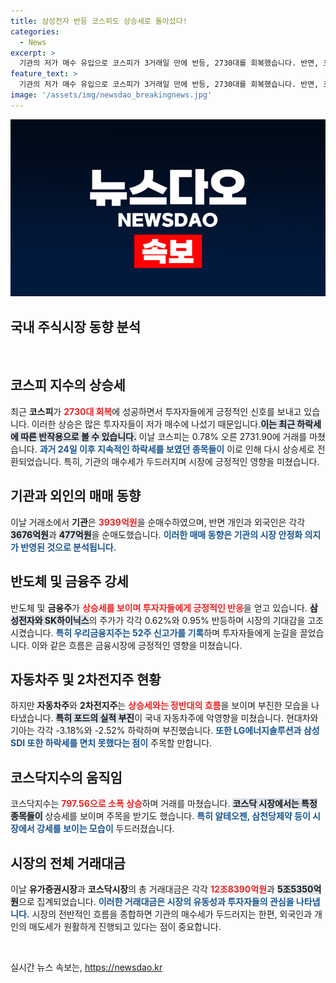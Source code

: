 ```yaml
---
title: 삼성전자 반등 코스피도 상승세로 돌아섰다!
categories:
  - News
excerpt: >
  기관의 저가 매수 유입으로 코스피가 3거래일 만에 반등, 2730대를 회복했습니다. 반면, 포드 실적 악화 충격에 자동차와 2차전지 주식은 약세를 보였습니다. 지금 코스피의 상승과 하락의 이중 주인공을 확인해보세요!
feature_text: >
  기관의 저가 매수 유입으로 코스피가 3거래일 만에 반등, 2730대를 회복했습니다. 반면, 포드 실적 악화 충격에 자동차와 2차전지 주식은 약세를 보였습니다. 지금 코스피의 상승과 하락의 이중 주인공을 확인해보세요!
image: '/assets/img/newsdao_breakingnews.jpg'
---
```


<p><img src="/assets/img/newsdao_breakingnews.jpg" alt="firstkoreanews 속보" /></p>

<h2 data-ke-size="size26">국내 주식시장 동향 분석</h2>

<p data-ke-size="size16">&nbsp;</p>

<h2 data-ke-size="size26">코스피 지수의 상승세</h2>

<p data-ke-size="size16">최근 <b>코스피</b>가 <b><span style="color: #ee2323;">2730대 회복</span></b>에 성공하면서 투자자들에게 긍정적인 신호를 보내고 있습니다. 이러한 상승은 많은 투자자들이 저가 매수에 나섰기 때문입니다.<b><span style="background-color: #21538527;">이는 최근 하락세에 따른 반작용으로 볼 수 있습니다.</span></b> 이날 코스피는 0.78% 오른 2731.90에 거래를 마쳤습니다. <b><span style="color: #1a5490;">과거 24일 이후 지속적인 하락세를 보였던 종목들이</span></b> 이로 인해 다시 상승세로 전환되었습니다. 특히, 기관의 매수세가 두드러지며 시장에 긍정적인 영향을 미쳤습니다.  </p>

<h2 data-ke-size="size26">기관과 외인의 매매 동향</h2>

<p data-ke-size="size16">이날 거래소에서 <b>기관</b>은 <b><span style="color: #ee2323;">3939억원</span></b>을 순매수하였으며, 반면 개인과 외국인은 각각 <b><span style="background-color: #21538527;">3676억원</span></b>과 <b><span style="background-color: #21538527;">477억원</span></b>을 순매도했습니다. <b><span style="color: #1a5490;">이러한 매매 동향은 기관의 시장 안정화 의지가 반영된 것으로 분석됩니다.</span></b> </p>

<h2 data-ke-size="size26">반도체 및 금융주 강세</h2>

<p data-ke-size="size16">반도체 및 <b>금융주</b>가 <b><span style="color: #ee2323;">상승세를 보이며 투자자들에게 긍정적인 반응</span></b>을 얻고 있습니다. <b><span style="background-color: #21538527;">삼성전자와 SK하이닉스</span></b>의 주가가 각각 0.62%와 0.95% 반등하며 시장의 기대감을 고조시켰습니다. <b><span style="color: #1a5490;">특히 우리금융지주는 52주 신고가를 기록</span></b>하며 투자자들에게 눈길을 끌었습니다. 이와 같은 흐름은 금융시장에 긍정적인 영향을 미쳤습니다.</p>

<h2 data-ke-size="size26">자동차주 및 2차전지주 현황</h2>

<p data-ke-size="size16">하지만 <b>자동차주</b>와 <b>2차전지주</b>는 <b><span style="color: #ee2323;">상승세와는 정반대의 흐름</span></b>을 보이며 부진한 모습을 나타냈습니다. <b><span style="background-color: #21538527;">특히 포드의 실적 부진</span></b>이 국내 자동차주에 악영향을 미쳤습니다. 현대차와 기아는 각각 -3.18%와 -2.52% 하락하며 부진했습니다. <b><span style="color: #1a5490;">또한 LG에너지솔루션과 삼성SDI 또한 하락세를 면치 못했다는 점이</span></b> 주목할 만합니다.</p>

<h2 data-ke-size="size26">코스닥지수의 움직임</h2>

<p data-ke-size="size16">코스닥지수는 <b><span style="color: #ee2323;">797.56으로 소폭 상승</span></b>하며 거래를 마쳤습니다. <b><span style="background-color: #21538527;">코스닥 시장에서는 특정 종목들이</span></b> 상승세를 보이며 주목을 받기도 했습니다. <b><span style="color: #1a5490;">특히 알테오젠, 삼천당제약 등이 시장에서 강세를 보이는 모습이</span></b> 두드러졌습니다.</p>

<h2 data-ke-size="size26">시장의 전체 거래대금</h2>

<p data-ke-size="size16">이날 <b>유가증권시장</b>과 <b>코스닥시장</b>의 총 거래대금은 각각 <b><span style="color: #ee2323;">12조8390억원</span></b>과 <b><span style="background-color: #21538527;">5조5350억원</span></b>으로 집계되었습니다. <b><span style="color: #1a5490;">이러한 거래대금은 시장의 유동성과 투자자들의 관심을 나타냅니다.</span></b> 시장의 전반적인 흐름을 종합하면 기관의 매수세가 두드러지는 한편, 외국인과 개인의 매도세가 원활하게 진행되고 있다는 점이 중요합니다.</p>

<p data-ke-size="size16">&nbsp;</p>
실시간 뉴스 속보는, <a href="https://newsdao.kr" rel="dofollow">https://newsdao.kr</a>


